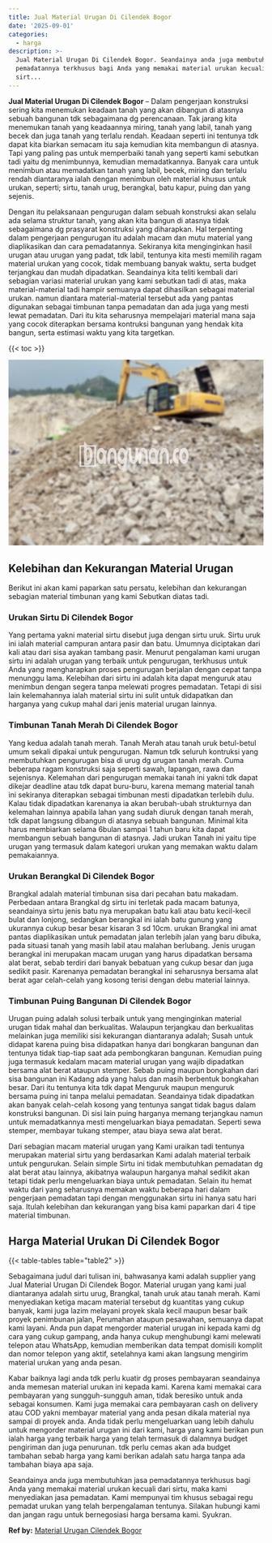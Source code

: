```yaml
---
title: Jual Material Urugan Di Cilendek Bogor
date: '2025-09-01'
categories:
  - harga
description: >-
  Jual Material Urugan Di Cilendek Bogor. Seandainya anda juga membutuhkan jasa
  pemadatannya terkhusus bagi Anda yang memakai material urukan kecuali dari
  sirt...
---
```


**Jual Material Urugan Di Cilendek Bogor** – Dalam pengerjaan konstruksi sering kita menemukan keadaan tanah yang akan dibangun di atasnya sebuah bangunan tdk sebagaimana dg perencanaan. Tak jarang kita menemukan tanah yang keadaannya miring, tanah yang labil, tanah yang becek dan juga tanah yang terlalu rendah. Keadaan seperti ini tentunya tdk dapat kita biarkan semacam itu saja kemudian kita membangun di atasnya. Tapi yang paling pas untuk memperbaiki tanah yang seperti kami sebutkan tadi yaitu dg menimbunnya, kemudian memadatkannya. Banyak cara untuk menimbun atau memadatkan tanah yang labil, becek, miring dan terlalu rendah diantaranya ialah dengan menimbun oleh material khusus untuk urukan, seperti; sirtu, tanah urug, berangkal, batu kapur, puing dan yang sejenis.

Dengan itu pelaksanaan pengurugan dalam sebuah konstruksi akan selalu ada selama struktur tanah, yang akan kita bangun di atasnya tidak sebagaimana dg prasyarat konstruksi yang diharapkan. Hal terpenting dalam pengerjaan pengurugan itu adalah macam dan mutu material yang diaplikasikan dan cara pemadatannya. Sekiranya kita menginginkan hasil urugan atau urugan yang padat, tdk labil, tentunya kita mesti memilih ragam material urukan yang cocok, tidak membuang banyak waktu, serta budget terjangkau dan mudah dipadatkan. Seandainya kita teliti kembali dari sebagian variasi material urukan yang kami sebutkan tadi di atas, maka material-material tadi hampir semuanya dapat dihasilkan sebagai material urukan. namun diantara material-material tersebut ada yang pantas digunakan sebagai timbunan tanpa pemadatan dan ada juga yang mesti lewat pemadatan. Dari itu kita seharusnya mempelajari material mana saja yang cocok diterapkan bersama kontruksi bangunan yang hendak kita bangun, serta estimasi waktu yang kita targetkan.

{{< toc >}}

![Jual Material Urugan Di Cilendek Bogor](/images/jual-urugan-39.png)

## Kelebihan dan Kekurangan Material Urugan

Berikut ini akan kami paparkan satu persatu, kelebihan dan kekurangan sebagian material timbunan yang kami Sebutkan diatas tadi.

### Urukan Sirtu Di Cilendek Bogor

Yang pertama yakni material sirtu disebut juga dengan sirtu uruk. Sirtu uruk ini ialah material campuran antara pasir dan batu. Umumnya diciptakan dari kali atau dari sisa ayakan tambang pasir. Menurut pengalaman kami urugan sirtu ini adalah urugan yang terbaik untuk pengurugan, terkhusus untuk Anda yang mengharapkan proses pengurugan berjalan dengan cepat tanpa menunggu lama. Kelebihan dari sirtu ini adalah kita dapat menguruk atau menimbun dengan segera tanpa melewati progres pemadatan. Tetapi di sisi lain kelemahannya ialah material sirtu ini sulit untuk didapatkan dan harganya yang cukup mahal dari jenis material urugan lainnya.

### Timbunan Tanah Merah Di Cilendek Bogor

Yang kedua adalah tanah merah. Tanah Merah atau tanah uruk betul-betul umum sekali dipakai untuk pengurugan. Namun tdk seluruh kontruksi yang membutuhkan pengurugan bisa di urug dg urugan tanah merah. Cuma beberapa ragam konstruksi saja seperti sawah, lapangan, rawa dan sejenisnya. Kelemahan dari pengurugan memakai tanah ini yakni tdk dapat dikejar deadline atau tdk dapat buru-buru, karena memang material tanah ini sekiranya diterapkan sebagai timbunan mesti dipadatkan terlebih dulu. Kalau tidak dipadatkan karenanya ia akan berubah-ubah strukturnya dan kelemahan lainnya apabila lahan yang sudah diuruk dengan tanah merah, tdk dapat langsung dibangun di atasnya sebuah bangunan. Minimal kita harus membiarkan selama 6bulan sampai 1 tahun baru kita dapat membangun sebuah bangunan di atasnya. Jadi urukan Tanah ini yaitu tipe urugan yang termasuk dalam kategori urukan yang memakan waktu dalam pemakaiannya.

### Urukan Berangkal Di Cilendek Bogor

Brangkal adalah material timbunan sisa dari pecahan batu makadam. Perbedaan antara Brangkal dg sirtu ini terletak pada macam batunya, seandainya sirtu jenis batu nya merupakan batu kali atau batu kecil-kecil bulat dan lonjong, sedangkan berangkal ini ialah batu gunung yang ukurannya cukup besar besar kisaran 3 sd 10cm. urukan Brangkal ini amat pantas diaplikasikan untuk pemadatan jalan terlebih jalan yang baru dibuka, pada situasi tanah yang masih labil atau malahan berlubang. Jenis urugan berangkal ini merupakan macam urugan yang harus dipadatkan bersama alat berat, sebab terdiri dari banyak bebatuan yang cukup besar dan juga sedikit pasir. Karenanya pemadatan berangkal ini seharusnya bersama alat berat agar celah-celah yang kosong terisi dengan debu material lainnya.

### Timbunan Puing Bangunan Di Cilendek Bogor

Urugan puing adalah solusi terbaik untuk yang menginginkan material urugan tidak mahal dan berkualitas. Walaupun terjangkau dan berkualitas melainkan juga memiliki sisi kekurangan diantaranya adalah; Susah untuk didapat karena puing bisa didapatkan hanya dari bongkaran bangunan dan tentunya tidak tiap-tiap saat ada pembongkaran bangunan. Kemudian puing juga termasuk kedalam macam material urugan yang wajib dipadatkan bersama alat berat ataupun stemper. Sebab puing maupun bongkahan dari sisa bangunan ini Kadang ada yang halus dan masih berbentuk bongkahan besar. Dari itu tentunya kita tdk dapat Menguruk maupun menguruk bersama puing ini tanpa melalui pemadatan. Seandainya tidak dipadatkan akan banyak celah-celah kosong yang tentunya sangat tidak bagus dalam konstruksi bangunan. Di sisi lain puing harganya memang terjangkau namun untuk memadatkannya mesti mengeluarkan biaya pemadatan. Seperti sewa stemper, membayar tukang stemper, atau biaya sewa alat berat.

Dari sebagian macam material urugan yang Kami uraikan tadi tentunya merupakan material sirtu yang berdasarkan Kami adalah material terbaik untuk pengurukan. Selain simple Sirtu ini tidak membutuhkan pemadatan dg alat berat atau lainnya, akibatnya walaupun harganya mahal sedikit akan tetapi tidak perlu mengeluarkan biaya untuk pemadatan. Selain itu hemat waktu dari yang seharusnya memakan waktu beberapa hari dalam pengerjaan pemadatan tapi dengan menggunakan sirtu ini hanya satu hari saja. Itulah kelebihan dan kekurangan yang bisa kami paparkan dari 4 tipe material timbunan.

## Harga Material Urukan Di Cilendek Bogor

{{< table-tables table="table2" >}}

Sebagaimana judul dari tulisan ini, bahwasanya kami adalah supplier yang Jual Material Urugan Di Cilendek Bogor. Material urugan yang kami jual diantaranya adalah sirtu urug, Brangkal, tanah uruk atau tanah merah. Kami menyediakan ketiga macam material tersebut dg kuantitas yang cukup banyak, kami juga lazim melayani proyek skala kecil maupun besar baik proyek penimbunan jalan, Perumahan ataupun pesawahan, semuanya dapat kami layani. Anda pun dapat mengorder material urugan ini kepada kami dg cara yang cukup gampang, anda hanya cukup menghubungi kami melewati telepon atau WhatsApp, kemudian memberikan data tempat domisili komplit dan nomor telepon yang aktif, setelahnya kami akan langsung mengirim material urukan yang anda pesan.

Kabar baiknya lagi anda tdk perlu kuatir dg proses pembayaran seandainya anda memesan material urukan ini kepada kami. Karena kami memakai cara pembayaran yang sungguh-sungguh aman, tidak beresiko untuk anda sebagai konsumen. Kami juga memakai cara pembayaran cash on delivery atau COD yakni membayar material yang anda pesan dikala material nya sampai di proyek anda. Anda tidak perlu mengeluarkan uang lebih dahulu untuk mengorder material urugan ini dari kami, harga yang kami berikan pun ialah harga yang terbaik harga yang telah termasuk di dalamnya budget pengiriman dan juga penurunan. tdk perlu cemas akan ada budget tambahan sebab harga yang kami berikan adalah satu harga tanpa ada tambahan biaya apa saja.

Seandainya anda juga membutuhkan jasa pemadatannya terkhusus bagi Anda yang memakai material urukan kecuali dari sirtu, maka kami menyediakan jasa pemadatan. Kami mempunyai tim khusus sebagai regu pemadat urukan yang telah berpengalaman tentunya. Silakan hubungi kami dan jangan ragu untuk bernegosiasi harga bersama kami. Syukran.

**Ref by:** [Material Urugan Cilendek Bogor](https://id.wikipedia.org/wiki/Material)
